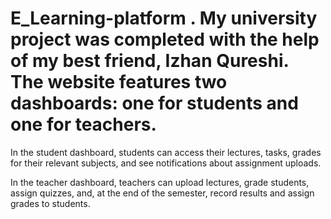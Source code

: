 # E_Learning-platform . My university project was completed with the help of my best friend, Izhan Qureshi. The website features two dashboards: one for students and one for teachers.

In the student dashboard, students can access their lectures, tasks, grades for their relevant subjects, and see notifications about assignment uploads.

In the teacher dashboard, teachers can upload lectures, grade students, assign quizzes, and, at the end of the semester, record results and assign grades to students.
